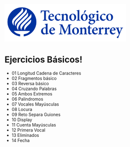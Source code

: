 ![Tec de Monterrey](images/logotecmty.png)
# Ejercicios Básicos!

- 01 Longitud Cadena de Caracteres
- 02 Fragmentos básico
- 03 Reversa básico
- 04 Cruzando Palabras
- 05 Ambos Extremos
- 06 Palindromos
- 07 Vocales Mayúsculas
- 08 Locura
- 09 Reto Separa Guiones
- 10 Display
- 11 Cuenta Mayúsculas
- 12 Primera Vocal
- 13 Eliminados
- 14 Fecha
